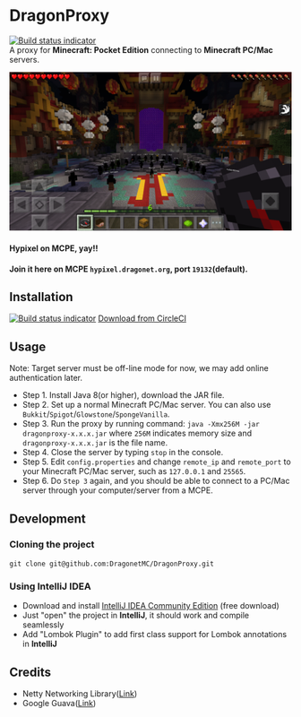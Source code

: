 # DragonProxy
[![Build status indicator](https://circleci.com/gh/DragonetMC/DragonProxy/tree/master.svg?style=badge)](https://circleci.com/gh/DragonetMC/DragonProxy/tree/master)  
A proxy for **Minecraft: Pocket Edition** connecting to **Minecraft PC/Mac** servers. 

![Screenshot](https://raw.githubusercontent.com/DragonetMC/DragonProxy/master/screenshots/Hypixel.png)
#### Hypixel on MCPE, yay!! 
#### Join it here on MCPE `hypixel.dragonet.org`, port `19132`(default). 

## Installation
[![Build status indicator](https://circleci.com/gh/DragonetMC/DragonProxy/tree/master.svg?style=badge)](https://circleci.com/gh/DragonetMC/DragonProxy/tree/master) [Download from CircleCI](https://circleci.com/gh/DragonetMC/DragonProxy/tree/master)

## Usage
Note: Target server must be off-line mode for now, we may add online authentication later. 
* Step 1. Install Java 8(or higher), download the JAR file. 
* Step 2. Set up a normal Minecraft PC/Mac server. You can also use `Bukkit`/`Spigot`/`Glowstone`/`SpongeVanilla`. 
* Step 3. Run the proxy by running command: `java -Xmx256M -jar dragonproxy-x.x.x.jar` where `256M` indicates memory size and `dragonproxy-x.x.x.jar` is the file name. 
* Step 4. Close the server by typing `stop` in the console. 
* Step 5. Edit `config.properties` and change `remote_ip` and `remote_port` to your Minecraft PC/Mac server, such as `127.0.0.1` and `25565`. 
* Step 6. Do `Step 3` again, and you should be able to connect to a PC/Mac server through your computer/server from a MCPE. 

## Development

### Cloning the project

```
git clone git@github.com:DragonetMC/DragonProxy.git
```

### Using IntelliJ IDEA

* Download and install [IntelliJ IDEA Community Edition](https://www.jetbrains.com/idea/#chooseYourEdition) (free download)
* Just "open" the project in **IntelliJ**, it should work and compile seamlessly
* Add "Lombok Plugin" to add first class support for Lombok annotations in **IntelliJ**

## Credits
* Netty Networking Library([Link](http://netty.io))
* Google Guava([Link](http://code.google.com/p/guava-libraries/))
